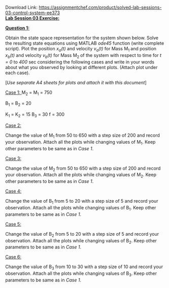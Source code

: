 Download Link: https://assignmentchef.com/product/solved-lab-sessions-03-control-system-ee373
<br>
<strong><u>Lab Session 03 </u></strong><strong><u>Exercise:</u></strong>

<strong><u>Question 1:</u></strong>

Obtain the state space representation for the system shown below. Solve the resulting state equations using MATLAB <em>ode45</em> function (write complete script). Plot the position <em>x</em><em><sub>a</sub>(t)</em> and velocity <em>v</em><em><sub>a</sub>(t)</em> for Mass M<sub>1 </sub>and position <em>x</em><em><sub>b</sub>(t)</em> and velocity <em>v</em><em><sub>b</sub>(t)</em> for Mass M<sub>2 </sub>of the system with respect to time for <em>t = 0 </em>to <em>400</em> sec considering the following cases and write in your words about what you observed by looking at different plots. (Attach plot under each case).

[<em>Use separate A4 sheets for plots and attach it with this document</em>]

<u>Case 1: </u>M<sub>2</sub> = M<sub>1</sub> = 750

B<sub>1</sub> = B<sub>2</sub> = 20

K<sub>1</sub> = K<sub>2</sub> = 15 B<sub>3</sub> = 30 f = 300

<u>Case 2:</u>

Change the value of M<sub>1</sub> from 50 to 650 with a step size of 200 and record your observation. Attach  all the plots while changing values of M<sub>1</sub>. Keep other parameters to be same as in <em>Case 1</em>.

<u>Case 3:</u>

Change the value of M<sub>2</sub> from 50 to 650 with a step size of 200 and record your observation. Attach  all the plots while changing values of M<sub>2</sub>. Keep other parameters to be same as in <em>Case 1</em>.

<u>Case 4:</u>

Change the value of B<sub>1</sub> from 5 to 20 with a step size of 5 and record your observation. Attach  all the plots while changing values of B<sub>1</sub>. Keep other parameters to be same as in <em>Case 1</em>.

<u>Case 5:</u>

Change the value of B<sub>2</sub> from 5 to 20 with a step size of 5 and record your observation. Attach  all the plots while changing values of B<sub>2</sub>. Keep other parameters to be same as in <em>Case 1</em>.

<u>Case 6:</u>

Change the value of B<sub>3</sub> from 10 to 30 with a step size of 10 and record your observation. Attach  all the plots while changing values of B<sub>3</sub>. Keep other parameters to be same as in <em>Case 1</em>.


